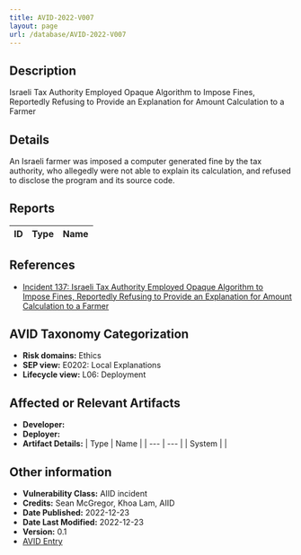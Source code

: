 ```yaml
---
title: AVID-2022-V007
layout: page
url: /database/AVID-2022-V007
---
```


## Description

Israeli Tax Authority Employed Opaque Algorithm to Impose Fines, Reportedly Refusing to Provide an Explanation for Amount Calculation to a Farmer

## Details

An Israeli farmer was imposed a computer generated fine by the tax authority, who allegedly were not able to explain its calculation, and refused to disclose the program and its source code.

## Reports 

| ID | Type | Name |
| --- | --- | --- | 

## References

- [Incident 137: Israeli Tax Authority Employed Opaque Algorithm to Impose Fines, Reportedly Refusing to Provide an Explanation for Amount Calculation to a Farmer](https://incidentdatabase.ai/cite/137)

## AVID Taxonomy Categorization

- **Risk domains:** Ethics
- **SEP view:** E0202: Local Explanations
- **Lifecycle view:** L06: Deployment

## Affected or Relevant Artifacts

- **Developer:** 
- **Deployer:** 
- **Artifact Details:**
| Type | Name |
| --- | --- | 
| System |  |

## Other information

- **Vulnerability Class:** AIID incident
- **Credits:** Sean McGregor, Khoa Lam, AIID
- **Date Published:** 2022-12-23
- **Date Last Modified:** 2022-12-23
- **Version:** 0.1
- [AVID Entry](https://github.com/avidml/avid-db/tree/main/vulnerabilities/2022/AVID-2022-V007.json)

